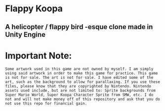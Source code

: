 # Flappy Koopa

## A helicopter / flappy bird -esque clone made in Unity Engine

# Important Note:

``` Some artwork used in this game are not owned by myself. I am simply using said artwork in order to make this game for practice. This game is not for sale. The art is not for sale. I have edited some of the art, such as the background to allow for parallaxing. If you use these files, please know that they are copyrighted by Nintendo. Nintendo assets used include, but are not limited to: Sprite backgrounds from Super Mario World, Super Koopa Character Sprite from SMW, etc. I do not and will not make money off of this repository and ask that you do not use this repo for financial gain. ```